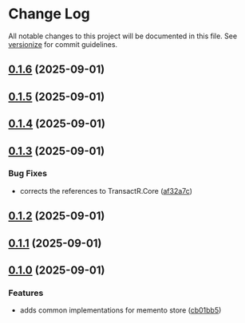 # Change Log

All notable changes to this project will be documented in this file. See [versionize](https://github.com/versionize/versionize) for commit guidelines.

<a name="0.1.6"></a>
## [0.1.6](https://www.github.com/lucafabbri/TransactR/releases/tag/v0.1.6) (2025-09-01)

<a name="0.1.5"></a>
## [0.1.5](https://www.github.com/lucafabbri/TransactR/releases/tag/v0.1.5) (2025-09-01)

<a name="0.1.4"></a>
## [0.1.4](https://www.github.com/lucafabbri/TransactR/releases/tag/v0.1.4) (2025-09-01)

<a name="0.1.3"></a>
## [0.1.3](https://www.github.com/lucafabbri/TransactR/releases/tag/v0.1.3) (2025-09-01)

### Bug Fixes

* corrects the references to TransactR.Core ([af32a7c](https://www.github.com/lucafabbri/TransactR/commit/af32a7c227d934e228fc3a9087231f0793673d8f))

<a name="0.1.2"></a>
## [0.1.2](https://www.github.com/lucafabbri/TransactR/releases/tag/v0.1.2) (2025-09-01)

<a name="0.1.1"></a>
## [0.1.1](https://www.github.com/lucafabbri/TransactR/releases/tag/v0.1.1) (2025-09-01)

<a name="0.1.0"></a>
## [0.1.0](https://www.github.com/lucafabbri/TransactR/releases/tag/v0.1.0) (2025-09-01)

### Features

* adds common implementations for memento store ([cb01bb5](https://www.github.com/lucafabbri/TransactR/commit/cb01bb54832e638dae394471ecf2f149522049c9))

